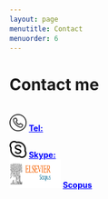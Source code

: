 ```yaml
---
layout: page
menutitle: Contact
menuorder: 6
---
```

# __Contact me__

<br/> <img width="30" height="30" alt="Target" src="/assets//call.png"> __<a href="" style="color: blue;"> Tel: </a>__ <br/> 

<img width="30" height="30" alt="Target" src="/assets//skype.png"> __<a href="" style="color: blue;">Skype: </a>__ <br/> 
<img width="90" height="50" alt="Target" src="/assets//scopus.jpg"> __<a href="https://www.scopus.com/authid/detail.uri?authorId=57224572489" style="color: blue;">Scopus</a>__ <br/> 
